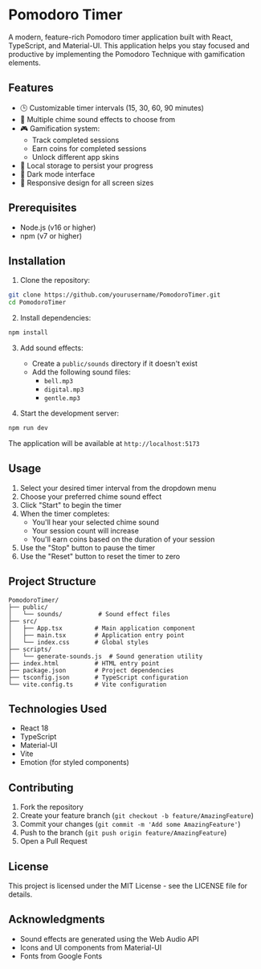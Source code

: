 # Pomodoro Timer

A modern, feature-rich Pomodoro timer application built with React, TypeScript, and Material-UI. This application helps you stay focused and productive by implementing the Pomodoro Technique with gamification elements.

## Features

- 🕒 Customizable timer intervals (15, 30, 60, 90 minutes)
- 🔔 Multiple chime sound effects to choose from
- 🎮 Gamification system:
  - Track completed sessions
  - Earn coins for completed sessions
  - Unlock different app skins
- 💾 Local storage to persist your progress
- 🌙 Dark mode interface
- 📱 Responsive design for all screen sizes

## Prerequisites

- Node.js (v16 or higher)
- npm (v7 or higher)

## Installation

1. Clone the repository:
```bash
git clone https://github.com/yourusername/PomodoroTimer.git
cd PomodoroTimer
```

2. Install dependencies:
```bash
npm install
```

3. Add sound effects:
   - Create a `public/sounds` directory if it doesn't exist
   - Add the following sound files:
     - `bell.mp3`
     - `digital.mp3`
     - `gentle.mp3`

4. Start the development server:
```bash
npm run dev
```

The application will be available at `http://localhost:5173`

## Usage

1. Select your desired timer interval from the dropdown menu
2. Choose your preferred chime sound effect
3. Click "Start" to begin the timer
4. When the timer completes:
   - You'll hear your selected chime sound
   - Your session count will increase
   - You'll earn coins based on the duration of your session
5. Use the "Stop" button to pause the timer
6. Use the "Reset" button to reset the timer to zero

## Project Structure

```
PomodoroTimer/
├── public/
│   └── sounds/          # Sound effect files
├── src/
│   ├── App.tsx         # Main application component
│   ├── main.tsx        # Application entry point
│   └── index.css       # Global styles
├── scripts/
│   └── generate-sounds.js  # Sound generation utility
├── index.html          # HTML entry point
├── package.json        # Project dependencies
├── tsconfig.json       # TypeScript configuration
└── vite.config.ts      # Vite configuration
```

## Technologies Used

- React 18
- TypeScript
- Material-UI
- Vite
- Emotion (for styled components)

## Contributing

1. Fork the repository
2. Create your feature branch (`git checkout -b feature/AmazingFeature`)
3. Commit your changes (`git commit -m 'Add some AmazingFeature'`)
4. Push to the branch (`git push origin feature/AmazingFeature`)
5. Open a Pull Request

## License

This project is licensed under the MIT License - see the LICENSE file for details.

## Acknowledgments

- Sound effects are generated using the Web Audio API
- Icons and UI components from Material-UI
- Fonts from Google Fonts 